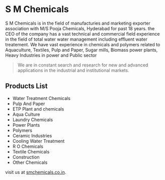 # S M Chemicals

S M Chemicals is in the field of manufacturies and marketing exporter association with M/S Pooja Chemicals, Hyderabad for past 18 years. the CEO of the company has a vast technical and commercial field experience in the field of total water water management including effluent water treatement. We have vast experience in chemicals and polymers related to Aquaculture, Textiles, Pulp and Paper, Sugar mills, Biomass power plants, Heavy Industries in power and Public sector

> We are in constant search and research for new and advanced applications in the industrial and institutional markets.

## Products List

 - Water Treatment Chemicals
 - Pulp And Paper
 - ETP Plant and chemicals
 - Aqua Culture
 - Laundry Chemicals
 - Power Plants
 - Polymers
 - Ceramic Industries
 - Cooling Water Treatment
 - R O Chemicals
 - Textile Chemicals
 - Construction
 - Other Chemicals
 
visit us at [smchemicals.co.in](https://smchemicals.co.in/).

